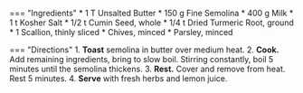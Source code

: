 === "Ingredients"
    * 1 T Unsalted Butter
    * 150 g Fine Semolina
    * 400 g Milk
    * 1 t Kosher Salt
    * 1/2 t Cumin Seed, whole
    * 1/4 t Dried Turmeric Root, ground
    * 1 Scallion, thinly sliced
    * Chives, minced
    * Parsley, minced

=== "Directions"
    1. **Toast** semolina in butter over medium heat.
    2. **Cook.** Add remaining ingredients, bring to slow boil. Stirring constantly, boil 5 minutes until the semolina thickens.
    3. **Rest.** Cover and remove from heat. Rest 5 minutes.
    4. **Serve** with fresh herbs and lemon juice.

[^fauda_role]:
    {{ cite.fauda_role_vegan_one_pot }} 154-5.
